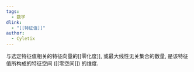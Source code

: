 ```yaml
---
tags:
  - 数学
dlink:
  - "[[特征值]]"
author:
  - Cyletix
---
```

与选定特征值相关的特征向量的[[零化度]], 或最大线性无关集合的数量, 是该特征值所构成的特征空间 ([[零空间]]) 的维度. 